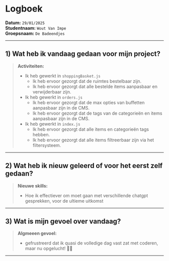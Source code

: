 # Logboek

**Datum:** `29/01/2025`  
**Studentnaam:** `Wout Van Impe`  
**Groepsnaam:** `De Badeendjes`

---

## 1) Wat heb ik vandaag gedaan voor mijn project?

> **Activiteiten:**
>
> - Ik heb gewerkt in `shoppingBasket.js`
>   - Ik heb ervoor gezorgt dat de ruimtes bestelbaar zijn.
>   - Ik heb ervoor gezorgt dat alle bestelde items aanpasbaar en verwijderbaar zijn.
> - Ik heb gewerkt in `orders.js`
>   - Ik heb ervoor gezorgt dat de max opties van buffetten aanpasbaar zijn in de CMS.
>   - Ik heb ervoor gezorgt dat de tags van de categorieën en items aanpasbaar zijn in de CMS.
> - Ik heb gewerkt in `index.js`
>   - Ik heb ervoor gezorgt dat alle items en categorieën tags hebben.
>   - Ik heb ervoor gezorgt dat alle items filtreerbaar zijn via het filtersysteem.

---

## 2) Wat heb ik nieuw geleerd of voor het eerst zelf gedaan?

> **Nieuwe skills:**
>
> - Hoe ik effectiever om moet gaan met verschillende chatgpt gesprekken, voor de ultieme uitkomst

---

## 3) Wat is mijn gevoel over vandaag?

> **Algmeeen gevoel:**
>
> - gefrustreerd dat ik quasi de volledige dag vast zat met coderen, maar nu opgelucht! 😮‍💨

---
